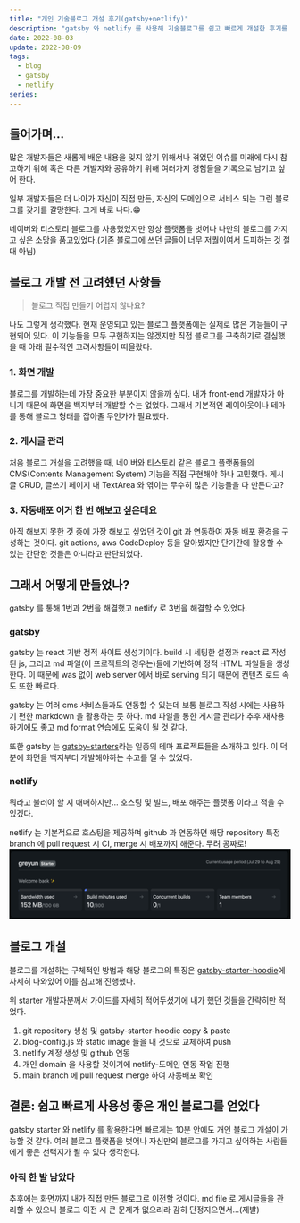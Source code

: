 ```yaml
---
title: "개인 기술블로그 개설 후기(gatsby+netlify)"
description: "gatsby 와 netlify 를 사용해 기술블로그를 쉽고 빠르게 개설한 후기를 공유합니다."
date: 2022-08-03
update: 2022-08-09
tags:
  - blog
  - gatsby
  - netlify
series: 
---
```


## 들어가며...

많은 개발자들은 새롭게 배운 내용을 잊지 않기 위해서나 겪었던 이슈를 미래에 다시 참고하기 위해 혹은 다른 개발자와 공유하기 위해 여러가지 경험들을 기록으로 남기고 싶어 한다.

일부 개발자들은 더 나아가 자신이 직접 만든, 자신의 도메인으로 서비스 되는 그런 블로그를 갖기를 갈망한다. 그게 바로 나다.😁

네이버와 티스토리 블로그를 사용했었지만 항상 플랫폼을 벗어나 나만의 블로그를 가지고 싶은 소망을 품고있었다.(기존 블로그에 쓰던 글들이 너무 저퀄이여서 도피하는 것 절대 아님)

## 블로그 개발 전 고려했던 사항들

> 블로그 직접 만들기 어렵지 않나요?

나도 그렇게 생각했다. 현재 운영되고 있는 블로그 플랫폼에는 실제로 많은 기능들이 구현되어 있다. 이 기능들을 모두 구현하지는 않겠지만 직접 블로그를 구축하기로 결심했을 때 아래 필수적인 고려사항들이 떠올랐다.

### 1. 화면 개발

블로그를 개발하는데 가장 중요한 부분이지 않을까 싶다. 내가 front-end 개발자가 아니기 때문에 화면을 백지부터 개발할 수는 없었다. 그래서 기본적인 레이아웃이나 테마를 통해 블로그 형태를 잡아줄 무언가가 필요했다.

### 2. 게시글 관리

처음 블로그 개설을 고려했을 때, 네이버와 티스토리 같은 블로그 플랫폼들의 CMS(Contents Management System) 기능을 직접 구현해야 하나 고민했다. 게시글 CRUD, 글쓰기 페이지 내 TextArea 와 엮이는 무수히 많은 기능들을 다 만든다고?

### 3. 자동배포 이거 한 번 해보고 싶은데요

아직 해보지 못한 것 중에 가장 해보고 싶었던 것이 git 과 연동하여 자동 배포 환경을 구성하는 것이다. git actions, aws CodeDeploy 등을 알아봤지만 단기간에 활용할 수 있는 간단한 것들은 아니라고 판단되었다.


## 그래서 어떻게 만들었나?

gatsby 를 통해 1번과 2번을 해결했고 netlify 로 3번을 해결할 수 있었다.

### gatsby

gatsby 는 react 기반 정적 사이트 생성기이다. build 시 세팅한 설정과 react 로 작성된 js, 그리고 md 파일(이 프로젝트의 경우는)들에 기반하여 정적 HTML 파일들을 생성한다. 이 때문에 was 없이 web server 에서 바로 serving 되기 때문에 컨텐츠 로드 속도 또한 빠르다.

gatsby 는 여러 cms 서비스들과도 연동할 수 있는데 보통 블로그 작성 시에는 사용하기 편한 markdown 을 활용하는 듯 하다. md 파일을 통한 게시글 관리가 추후 재사용하기에도 좋고 md format 연습에도 도움이 될 것 같다. 

또한 gatsby 는 [gatsby-starters](https://www.gatsbyjs.com/starters/)라는 일종의 테마 프로젝트들을 소개하고 있다. 이 덕분에 화면을 백지부터 개발해야하는 수고를 덜 수 있었다.

### netlify

뭐라고 불러야 할 지 애매하지만... 호스팅 및 빌드, 배포 해주는 플랫폼 이라고 적을 수 있겠다.

netlify 는 기본적으로 호스팅을 제공하며 github 과 연동하면 해당 repository 특정 branch 에 pull request 시 CI, merge 시 배포까지 해준다. 무려 공짜로!
![다시 보니 공짜는 아닌 것 같다.😅](./assets/netlify-usage.png)

## 블로그 개설

블로그를 개설하는 구체적인 방법과 해당 블로그의 특징은 [gatsby-starter-hoodie](https://github.com/devHudi/gatsby-starter-hoodie/blob/develop/README-kr.md)에 자세히 나와있어 이를 참고해 진행했다.

위 starter 개발자분께서 가이드를 자세히 적어두셨기에 내가 했던 것들을 간략히만 적었다.

1. git repository 생성 및 gatsby-starter-hoodie copy & paste
2. blog-config.js 와 static image 들을 내 것으로 교체하여 push
3. netlify 계정 생성 및 github 연동
4. 개인 domain 을 사용할 것이기에 netlify-도메인 연동 작업 진행
5. main branch 에 pull request merge 하여 자동배포 확인

## 결론: 쉽고 빠르게 사용성 좋은 개인 블로그를 얻었다

gatsby starter 와 netlify 를 활용한다면 빠르게는 10분 안에도 개인 블로그 개설이 가능할 것 같다. 여러 블로그 플랫폼을 벗어나 자신만의 블로그를 가지고 싶어하는 사람들에게 좋은 선택지가 될 수 있다 생각한다.

### 아직 한 발 남았다

추후에는 화면까지 내가 직접 만든 블로그로 이전할 것이다. md file 로 게시글들을 관리할 수 있으니 블로그 이전 시 큰 문제가 없으리라 감히 단정지으면서...(제발) 